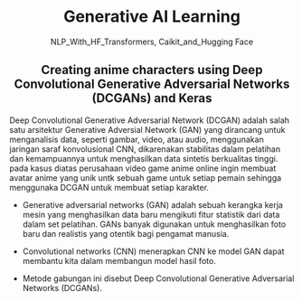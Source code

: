 <h1 align="center"> Generative AI Learning</h1>
<p align="center"> NLP_With_HF_Transformers, Caikit_and_Hugging Face </p>

<h2 align="center"> Creating anime characters using Deep Convolutional Generative Adversarial Networks (DCGANs) and Keras </h2>

Deep Convolutional Generative Adversarial Network (DCGAN) adalah salah satu arsitektur Generative Adversial Network (GAN) yang 
dirancang untuk menganalisis data, seperti gambar, video, atau audio, menggunakan jaringan saraf konvolusional CNN, dikarenakan stabilitas
dalam pelatihan dan kemampuannya untuk menghasilkan data sintetis berkualitas tinggi. pada kasus diatas perusahaan 
video game anime online ingin membuat avatar anime yang unik untk sebuah game untuk setiap pemain sehingga menggunaka 
DCGAN untuk membuat setiap karakter.

- Generative adversarial networks (GAN) adalah sebuah kerangka kerja mesin yang menghasilkan data baru mengikuti fitur statistik dari data dalam
  set pelatihan. GANs banyak digunakan untuk menghasilkan foto baru dan realistis yang otentik bagi pengamat manusia.

- Convolutional networks (CNN) menerapkan CNN ke model GAN dapat membantu kita dalam membangun model hasil foto.
- Metode gabungan ini disebut Deep Convolutional Generative Adversarial Networks (DCGANs).
